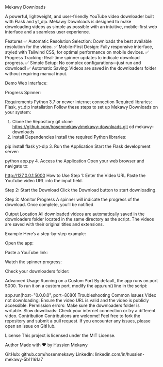 Mekawy Downloads

A powerful, lightweight, and user-friendly YouTube video downloader built with Flask and yt_dlp. Mekawy Downloads is designed to make downloading videos as simple as possible with an intuitive, mobile-first web interface and a seamless user experience.

Features
✅ Automatic Resolution Selection: Downloads the best available resolution for the video.
✅ Mobile-First Design: Fully responsive interface, styled with Tailwind CSS, for optimal performance on mobile devices.
✅ Progress Tracking: Real-time spinner updates to indicate download progress.
✅ Simple Setup: No complex configurations—just run and download!
✅ Automatic Saving: Videos are saved in the downloaders folder without requiring manual input.

Demo
Web Interface:

Progress Spinner:

Requirements
Python 3.7 or newer
Internet connection
Required libraries: Flask, yt_dlp
Installation
Follow these steps to set up Mekawy Downloads on your system:

1. Clone the Repository
git clone https://github.com/hosenmekawy/mekawy-downloads.git
cd mekawy-downloads
2. Install Dependencies
Install the required Python libraries:

pip install flask yt-dlp
3. Run the Application
Start the Flask development server:

python app.py
4. Access the Application
Open your web browser and navigate to:

http://127.0.0.1:5000
How to Use
Step 1: Enter the Video URL
Paste the YouTube video URL into the input field.


Step 2: Start the Download
Click the Download button to start downloading.

Step 3: Monitor Progress
A spinner will indicate the progress of the download. Once complete, you’ll be notified.

Output Location
All downloaded videos are automatically saved in the downloaders folder located in the same directory as the script. The videos are saved with their original titles and extensions.

Example
Here’s a step-by-step example:

Open the app:

Paste a YouTube link:

Watch the spinner progress:

Check your downloaders folder:

Advanced Usage
Running on a Custom Port
By default, the app runs on port 5000. To run it on a custom port, modify the app.run() line in the script:

app.run(host="0.0.0.0", port=8080)
Troubleshooting
Common Issues
Video not downloading: Ensure the video URL is valid and the video is publicly accessible.
Permission errors: Make sure the downloaders folder is writable.
Slow downloads: Check your internet connection or try a different video.
Contribution
Contributions are welcome! Feel free to fork the repository and submit a pull request. If you encounter any issues, please open an issue on GitHub.

License
This project is licensed under the MIT License.

Author
Made with ❤️ by Hussien Mekawy

GitHub: github.com/hosenmekawy
LinkedIn: linkedin.com/in/hussien-mekawy-5b11161a7
